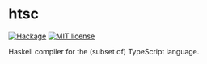 # htsc

[![Hackage](https://img.shields.io/hackage/v/htsc.svg?logo=haskell)](https://hackage.haskell.org/package/htsc)
[![MIT license](https://img.shields.io/badge/license-MIT-blue.svg)](LICENSE)

Haskell compiler for the (subset of) TypeScript language.
